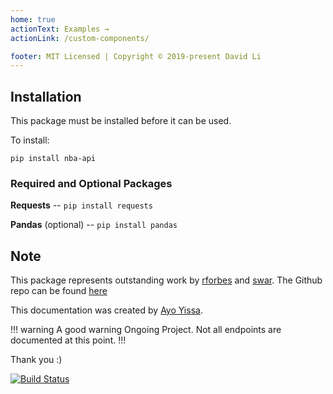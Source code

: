 ```yaml
---
home: true
actionText: Examples →
actionLink: /custom-components/

footer: MIT Licensed | Copyright © 2019-present David Li
---
```


## Installation

This package must be installed before it can be used. 

To install:

`pip install nba-api`


### Required and Optional Packages

**Requests** -- `pip install requests`

**Pandas** (optional) -- `pip install pandas`


## Note

This package represents outstanding work by [rforbes](https://pypi.org/user/rforbes/) and [swar](https://pypi.org/user/swar/). The Github repo can be found [here](https://github.com/swar/nba_api)

This documentation was created by [Ayo Yissa](https://iyissa.github.io/). 

!!! warning A good warning
Ongoing Project. Not all endpoints are documented at this point.
!!!

<!-- Shazam -->

Thank you :)

[![Build Status](https://travis-ci.org/FriendlyUser/vuepress-theme-cool-starter.svg?branch=master)](https://travis-ci.org/FriendlyUser/vuepress-theme-cool-starter)




